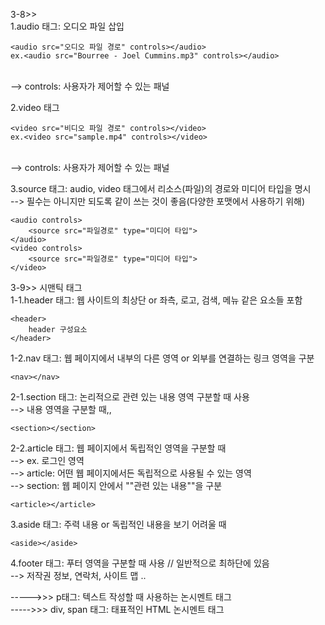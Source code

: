 3-8>></br>
1.audio 태그: 오디오 파일 삽입

    <audio src="오디오 파일 경로" controls></audio>
    ex.<audio src="Bourree - Joel Cummins.mp3" controls></audio>
</br>
--> controls: 사용자가 제어할 수 있는 패널</br>

2.video 태그

    <video src="비디오 파일 경로" controls></video>
    ex.<video src="sample.mp4" controls></video>
</br>
--> controls: 사용자가 제어할 수 있는 패널</br>

3.source 태그: audio, video 태그에서 리소스(파일)의 경로와 미디어 타입을 명시
</br>
--> 필수는 아니지만 되도록 같이 쓰는 것이 좋음(다양한 포맷에서 사용하기 위해)

    <audio controls>
        <source src="파일경로" type="미디어 타입">
    </audio>
    <video controls>
        <source src="파일경로" type="미디어 타입">
    </video>


3-9>> 시맨틱 태그</br>
1-1.header 태그: 웹 사이트의 최상단 or 좌측, 로고, 검색, 메뉴 같은 요소들 포함

    <header>
        header 구성요소
    </header>

1-2.nav 태그: 웹 페이지에서 내부의 다른 영역 or 외부를 연결하는 링크 영역을 구분

    <nav></nav>

2-1.section 태그: 논리적으로 관련 있는 내용 영역 구분할 때 사용</br>
--> 내용 영역을 구분할 때,,

    <section></section>

2-2.article 태그: 웹 페이지에서 독립적인 영역을 구분할 때</br>
--> ex. 로그인 영역</br>
--> article: 어떤 웹 페이지에서든 독립적으로 사용될 수 있는 영역</br>
--> section: 웹 페이지 안에서 ""관련 있는 내용""을 구분

    <article></article>

3.aside 태그: 주력 내용 or 독립적인 내용을 보기 어려울 때

    <aside></aside>

4.footer 태그: 푸터 영역을 구분할 때 사용 // 일반적으로 최하단에 있음</br>
--> 저작권 정보, 연락처, 사이트 맵 ..
</br>

----->>> p태그: 텍스트 작성할 때 사용하는 논시멘트 태그</br>
----->>> div, span 태그: 태표적인 HTML 논시멘트 태그